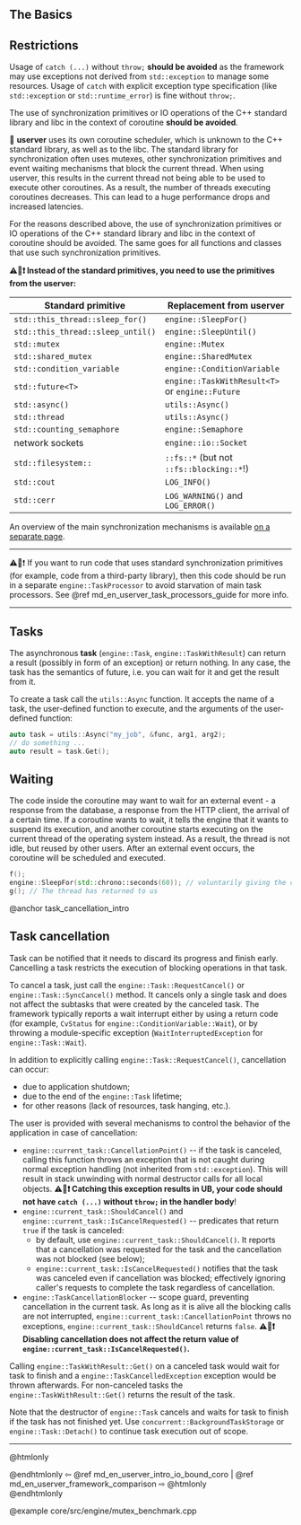 ## The Basics

## Restrictions

Usage of `catch (...)` without `throw;` **should be avoided** as the framework
may use exceptions not derived from `std::exception` to manage some resources.
Usage of `catch` with explicit exception type specification (like
`std::exception` or `std::runtime_error`) is fine without `throw;`.

The use of synchronization primitives or IO operations of the C++ standard
library and libc in the context of coroutine **should be avoided**.

🐙 **userver** uses its own coroutine scheduler, which is unknown to the C++
standard library, as well as to the libc. The standard library for
synchronization often uses mutexes, other synchronization primitives and event
waiting mechanisms that block the current thread. When using userver, this
results in the current thread not being able to be used to execute other
coroutines. As a result, the number of threads executing coroutines decreases.
This can lead to a huge performance drops and increased latencies.

For the reasons described above, the use of synchronization primitives or IO
operations of the C++ standard library and libc in the context of coroutine
should be avoided. The same goes for all functions and classes that use such
synchronization primitives.

**⚠️🐙❗ Instead of the standard primitives, you need to use the primitives from the userver:**

| Standard primitive                | Replacement from userver                        |
|-----------------------------------|-------------------------------------------------|
| `std::this_thread::sleep_for()`   | `engine::SleepFor()`                            |
| `std::this_thread::sleep_until()` | `engine::SleepUntil()`                          |
| `std::mutex`                      | `engine::Mutex`                                 |
| `std::shared_mutex`               | `engine::SharedMutex`                           |
| `std::condition_variable`         | `engine::ConditionVariable`                     |
| `std::future<T>`                  | `engine::TaskWithResult<T>` or `engine::Future` |
| `std::async()`                    | `utils::Async()`                                |
| `std::thread`                     | `utils::Async()`                                |
| `std::counting_semaphore`         | `engine::Semaphore`                             |
| network sockets                   | `engine::io::Socket`                            |
| `std::filesystem::`                | `::fs::*` (but not `::fs::blocking::*`!)        |
| `std::cout`                       | `LOG_INFO()`                                    |
| `std::cerr`                       | `LOG_WARNING()` and `LOG_ERROR()`               |

An overview of the main synchronization mechanisms is available [on a separate page](scripts/docs/en/userver/synchronization.md).

______
⚠️🐙❗ If you want to run code that uses standard synchronization primitives
(for example, code from a third-party library), then this code should be run in
a separate `engine::TaskProcessor` to avoid starvation of main task processors.
See @ref md_en_userver_task_processors_guide for more info.
______


## Tasks
The asynchronous **task** (`engine::Task`, `engine::TaskWithResult`) can return
a result (possibly in form of an exception) or return nothing. In any case, the
task has the semantics of future, i.e. you can wait for it and get the result
from it.

To create a task call the `utils::Async` function. It accepts the name of a
task, the user-defined function to execute, and the arguments of the
user-defined function:

```cpp
auto task = utils::Async("my_job", &func, arg1, arg2);
// do something ...
auto result = task.Get();
```


## Waiting

The code inside the coroutine may want to wait for an external event - a
response from the database, a response from the HTTP client, the arrival of a
certain time. If a coroutine wants to wait, it tells the engine that it wants
to suspend its execution, and another coroutine starts executing on the current
thread of the operating system instead. As a result, the thread is not idle,
but reused by other users. After an external event occurs, the coroutine
will be scheduled and executed.

```cpp
f();
engine::SleepFor(std::chrono::seconds(60)); // voluntarily giving the current thread to other coroutines
g(); // The thread has returned to us
```

@anchor task_cancellation_intro
## Task cancellation
Task can be notified that it needs to discard its progress and finish early. Cancelling a task restricts the execution of blocking operations in that task.

To cancel a task, just call the `engine::Task::RequestCancel()` or `engine::Task::SyncCancel()` method. It cancels only a single task and does not affect the subtasks that were created by the canceled task. The framework typically reports a wait interrupt either by using a return code (for example, `CvStatus` for `engine::ConditionVariable::Wait`), or by throwing a module-specific exception (`WaitInterruptedException` for `engine::Task::Wait`).

In addition to explicitly calling `engine::Task::RequestCancel()`, cancellation can occur:
  * due to application shutdown;
  * due to the end of the `engine::Task` lifetime;
  * for other reasons (lack of resources, task hanging, etc.).

The user is provided with several mechanisms to control the behavior of the application in case of cancellation:
  * `engine::current_task::CancellationPoint()` -- if the task is canceled, calling this function throws an exception that is not caught during normal exception handling (not inherited from `std::exception`). This will result in stack unwinding with normal destructor calls for all local objects.
  **⚠️🐙❗ Catching this exception results in UB, your code should not have `catch (...)` without `throw;` in the handler body**!
  * `engine::current_task::ShouldCancel()` and `engine::current_task::IsCancelRequested()` -- predicates that return `true` if the task is canceled:
    * by default, use `engine::current_task::ShouldCancel()`. It reports that a cancellation was requested for the task and the cancellation was not blocked (see below);
    * `engine::current_task::IsCancelRequested()` notifies that the task was canceled even if cancellation was blocked; effectively ignoring caller's requests to complete the task regardless of cancellation.
  * `engine::TaskCancellationBlocker` -- scope guard, preventing cancellation in the current task. As long as it is alive all the blocking calls are not interrupted, `engine::current_task::CancellationPoint` throws no exceptions, `engine::current_task::ShouldCancel` returns `false`.
    **⚠️🐙❗ Disabling cancellation does not affect the return value of `engine::current_task::IsCancelRequested()`.**

Calling `engine::TaskWithResult::Get()` on a canceled task would wait for task to finish and a `engine::TaskCancelledException` exception would be thrown afterwards.
For non-canceled tasks the `engine::TaskWithResult::Get()` returns the result of the task.

Note that the destructor of `engine::Task` cancels and waits for task to finish if the task has not finished yet. Use `concurrent::BackgroundTaskStorage` or `engine::Task::Detach()` to continue task execution out of scope.


----------

@htmlonly <div class="bottom-nav"> @endhtmlonly
⇦ @ref md_en_userver_intro_io_bound_coro | @ref md_en_userver_framework_comparison ⇨
@htmlonly </div> @endhtmlonly

@example core/src/engine/mutex_benchmark.cpp
